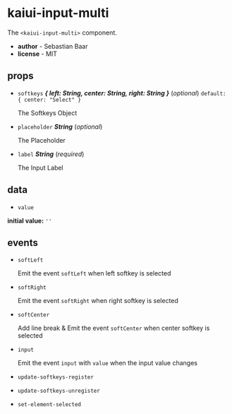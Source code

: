 # kaiui-input-multi 

The `<kaiui-input-multi>` component. 

- **author** - Sebastian Baar 
- **license** - MIT 

## props 

- `softkeys` ***{ left: String, center: String, right: String }*** (*optional*) `default: { center: "Select" }` 

  The Softkeys Object 

- `placeholder` ***String*** (*optional*) 

  The Placeholder 

- `label` ***String*** (*required*) 

  The Input Label 

## data 

- `value` 

**initial value:** `''` 

## events 

- `softLeft` 

  Emit the event `softLeft` when left softkey is selected 

- `softRight` 

  Emit the event `softRight` when right softkey is selected 

- `softCenter` 

  Add line break & Emit the event `softCenter` when center softkey is selected 

- `input` 

  Emit the event `input` with `value` when the input value changes 

- `update-softkeys-register` 

- `update-softkeys-unregister` 

- `set-element-selected` 


